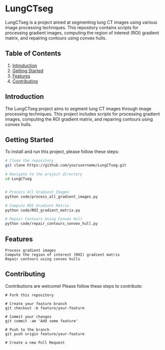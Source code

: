 # LungCTseg

LungCTseg is a project aimed at segmenting lung CT images using various image processing techniques. This repository contains scripts for processing gradient images, computing the region of interest (ROI) gradient matrix, and repairing contours using convex hulls.

## Table of Contents

1. [Introduction](#introduction)
2. [Getting Started](#getting-started)
3. [Features](#features)
4. [Contributing](#contributing)

## Introduction

The LungCTseg project aims to segment lung CT images through image processing techniques. This project includes scripts for processing gradient images, computing the ROI gradient matrix, and repairing contours using convex hulls.

## Getting Started

To install and run this project, please follow these steps:

```bash
# Clone the repository
git clone https://github.com/yourusername/LungCTseg.git

# Navigate to the project directory
cd LungCTseg


# Process All Gradient Images
python code/process_all_gradient_images.py

# Compute ROI Gradient Matrix
python code/ROI_gradient_matrix.py

# Repair Contours Using Convex Hull
python code/repair_contours_convex_hull.py
```

## Features
```
Process gradient images
Compute the region of interest (ROI) gradient matrix
Repair contours using convex hulls
```

## Contributing
Contributions are welcome! Please follow these steps to contribute:
```
# Fork this repository

# Create your feature branch
git checkout -b feature/your-feature

# Commit your changes
git commit -am 'Add some feature'

# Push to the branch
git push origin feature/your-feature

# Create a new Pull Request
```
